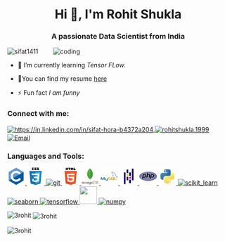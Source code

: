 <h1 align="center">Hi 👋, I'm Rohit Shukla</h1>
<h3 align="center">A passionate Data Scientist from India</h3>
<img align="right" alt="coding" width="400" src="https://www.careerguide.com/career/wp-content/uploads/2020/03/hello.gif">
<p align="left"> <img src="https://komarev.com/ghpvc/?username=sifat1411&label=Profile%20views&color=0e75b6&style=flat" alt="sifat1411" /> </p>

- 🌱 I’m currently learning *Tensor FLow.*

- 📄You can find my resume [here](https://drive.google.com/file/d/1caXvg7R-xlLEE6hwUXDMNTn6jF_bkB1l/view?usp=drivesdk)

- ⚡ Fun fact *I am funny*

<h3 align="left">Connect with me:</h3>
<p align="left">
  
  <a href="https://www.linkedin.com/in/rohit-shukla-52618b1ba" target="_blank">
    <img align="center" src="https://raw.githubusercontent.com/rahuldkjain/github-profile-readme-generator/master/src/images/icons/Social/linked-in-alt.svg" alt="https://in.linkedin.com/in/sifat-hora-b4372a204" height="30" width="40" />
  </a>
  <a href="https://instagram.com/rohitshukla.1999" target="_blank">
    <img align="center" src="https://raw.githubusercontent.com/rahuldkjain/github-profile-readme-generator/master/src/images/icons/Social/instagram.svg" alt="rohitshukla.1999" height="30" width="40" />
  </a>
  <a href="mailto:rohitshukla9045107775@gmail.com" target="_blank">
    <img align="center" src="https://upload.wikimedia.org/wikipedia/commons/thumb/7/7e/Gmail_icon_%282020%29.svg/768px-Gmail_icon_%282020%29.svg.png?20221017173631" alt="Email" height="30" width="40" />
  </a>
</p>



  


<h3 align="left">Languages and Tools:</h3>
<p align="left"> <a href="https://www.programiz.com/c-programming" target="_blank" rel="noreferrer"> <img src="https://raw.githubusercontent.com/devicons/devicon/master/icons/c/c-original.svg" alt="c" width="40" height="40"/> </a>  <a href="https://www.w3schools.com/css/" target="_blank" rel="noreferrer"> <img src="https://raw.githubusercontent.com/devicons/devicon/master/icons/css3/css3-original-wordmark.svg" alt="css3" width="40" height="40"/> </a> <a href="https://git-scm.com/" target="_blank" rel="noreferrer"> <img src="https://www.vectorlogo.zone/logos/git-scm/git-scm-icon.svg" alt="git" width="40" height="40"/> </a> <a href="https://www.w3.org/html/" target="_blank" rel="noreferrer"> <img src="https://raw.githubusercontent.com/devicons/devicon/master/icons/html5/html5-original-wordmark.svg" alt="html5" width="40" height="40"/> </a> <a href="https://www.mongodb.com/" target="_blank" rel="noreferrer"> <img src="https://raw.githubusercontent.com/devicons/devicon/master/icons/mongodb/mongodb-original-wordmark.svg" alt="mongodb" width="40" height="40"/> </a> <a href="https://www.mysql.com/" target="_blank" rel="noreferrer"> <img src="https://raw.githubusercontent.com/devicons/devicon/master/icons/mysql/mysql-original-wordmark.svg" alt="mysql" width="40" height="40"/> </a>  <a href="https://pandas.pydata.org/" target="_blank" rel="noreferrer"> <img src="https://raw.githubusercontent.com/devicons/devicon/2ae2a900d2f041da66e950e4d48052658d850630/icons/pandas/pandas-original.svg" alt="pandas" width="40" height="40"/> </a> <a href="https://www.php.net" target="_blank" rel="noreferrer"> <img src="https://raw.githubusercontent.com/devicons/devicon/master/icons/php/php-original.svg" alt="php" width="40" height="40"/> </a> <a href="https://www.python.org" target="_blank" rel="noreferrer"> <img src="https://raw.githubusercontent.com/devicons/devicon/master/icons/python/python-original.svg" alt="python" width="40" height="40"/> </a> <a href="https://scikit-learn.org/" target="_blank" rel="noreferrer"> <img src="https://upload.wikimedia.org/wikipedia/commons/0/05/Scikit_learn_logo_small.svg" alt="scikit_learn" width="40" height="40"/> </a> <a href="https://seaborn.pydata.org/" target="_blank" rel="noreferrer"> <img src="https://seaborn.pydata.org/_images/logo-mark-lightbg.svg" alt="seaborn" width="40" height="40"/> </a> <a href="https://www.tensorflow.org" target="_blank" rel="noreferrer"> <img src="https://www.vectorlogo.zone/logos/tensorflow/tensorflow-icon.svg" alt="tensorflow" width="40" height="40"/> </a> <a href="https://matplotlib.org" target="_blank" rel="noreferrer">
<img src="https://www.janmeppe.com/assets/2019-12-24-matplotlib/matplotlib.jpg" width="40" height="40"/>
</a> <a href="https://numpy.org" target="_blank" rel="noreferrer">
  <img src="https://www.vectorlogo.zone/logos/numpy/numpy-icon.svg" alt="numpy" width="40" height="40"/>
</a>

 </p>
 <p><img align="left" src="https://github-readme-stats.vercel.app/api/top-langs?username=3rohit&show_icons=true&locale=en&layout=compact" alt="3rohit" /></p>

<p>&nbsp;<img align="center" src="https://github-readme-stats.vercel.app/api?username=3rohit&show_icons=true&locale=en" alt="3rohit" /></p>

<p><img align="center" src="https://github-readme-streak-stats.herokuapp.com/?user=3rohit&" alt="3rohit" /></p>



